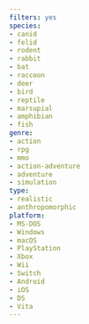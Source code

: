 ```yaml
---
filters: yes
species:
- canid
- felid
- rodent
- rabbit
- bat
- raccoon
- deer
- bird
- reptile
- marsupial
- amphibian
- fish
genre:
- action
- rpg
- mmo
- action-adventure
- adventure
- simulation
type:
- realistic
- anthropomorphic
platform:
- MS-DOS
- Windows
- macOS
- PlayStation
- Xbox
- Wii
- Switch
- Android
- iOS
- DS
- Vita
---
```


